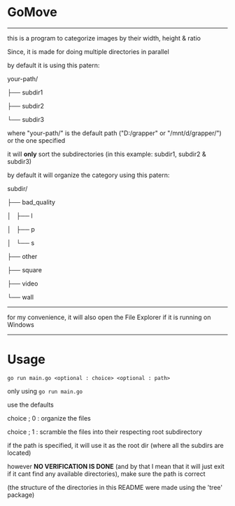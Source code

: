 
# GoMove

---

this is a program to categorize images by their width, height & ratio


Since, it is made for doing multiple directories in parallel

by default it is using this patern:

your-path/

├── subdir1

├── subdir2

└── subdir3


where "your-path/" is the default path ("D:/grapper" or "/mnt/d/grapper/") or the one specified  

it will **only** sort the subdirectories (in this example: subdir1, subdir2 & subdir3)


by default it will organize the category using this patern:


subdir/

├── bad_quality

│   ├── l

│   ├── p

│   └── s

├── other

├── square

├── video

└── wall

---

for my convenience, it will also open the File Explorer if it is running on Windows

---

# Usage


`go run main.go <optional : choice> <optional : path> `


only using `go run main.go`

use the defaults

choice ; 0 : organize the files

choice ; 1 : scramble the files into their respecting root subdirectory 

if the path is specified, it will use it as the root dir (where all the subdirs are located)

however **NO VERIFICATION IS DONE** (and by that I mean that it will just exit if it cant find any available directories), make sure the path is correct



(the structure of the directories in this README were made using the 'tree' package)

